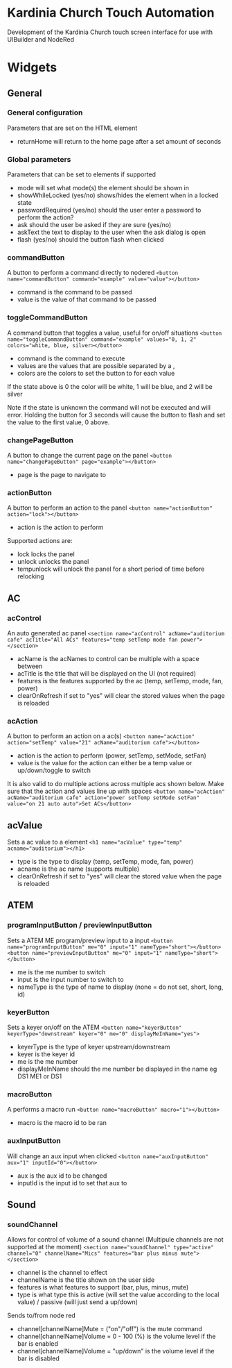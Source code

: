 # Kardinia Church Touch Automation
Development of the Kardinia Church touch screen interface for use with UIBuilder and NodeRed

# Widgets

## General
### General configuration
Parameters that are set on the HTML element
- returnHome will return to the home page after a set amount of seconds

### Global parameters
Parameters that can be set to elements if supported
- mode will set what mode(s) the element should be shown in
- showWhileLocked (yes/no) shows/hides the element when in a locked state
- passwordRequired (yes/no) should the user enter a password to perform the action?
- ask should the user be asked if they are sure (yes/no)
- askText the text to display to the user when the ask dialog is open
- flash (yes/no) should the button flash when clicked

### commandButton
A button to perform a command directly to nodered
```<button name="commandButton" command="example" value="value"></button>```
- command is the command to be passed
- value is the value of that command to be passed

### toggleCommandButton
A command button that toggles a value, useful for on/off situations
```<button name="toggleCommandButton" command="example" values="0, 1, 2" colors="white, blue, silver></button>```
- command is the command to execute
- values are the values that are possible separated by a ,
- colors are the colors to set the button to for each value

If the state above is 0 the color will be white, 1 will be blue, and 2 will be silver

Note if the state is unknown the command will not be executed and will error. Holding the button for 3 seconds will cause the button to flash and set the value to the first value, 0 above.

### changePageButton
A button to change the current page on the panel
```<button name="changePageButton" page="example"></button>```
- page is the page to navigate to

### actionButton
A button to perform an action to the panel
```<button name="actionButton" action="lock"></button>```
- action is the action to perform

Supported actions are:
- lock locks the panel
- unlock unlocks the panel
- tempunlock will unlock the panel for a short period of time before relocking

## AC

### acControl
An auto generated ac panel
```<section name="acControl" acName="auditorium cafe" acTitle="All ACs" features="temp setTemp mode fan power"></section>```
- acName is the acNames to control can be multiple with a space between
- acTitle is the title that will be displayed on the UI (not required)
- features is the features supported by the ac (temp, setTemp, mode, fan, power)
- clearOnRefresh if set to "yes" will clear the stored values when the page is reloaded

### acAction
A button to perform an action on a ac(s)
```<button name="acAction" action="setTemp" value="21" acName="auditorium cafe"></button>```
- action is the action to perform (power, setTemp, setMode, setFan)
- value is the value for the action can either be a temp value or up/down/toggle to switch

It is also valid to do multiple actions across multiple acs shown below. Make sure that the action and values line up with spaces
```<button name="acAction" acName="auditorium cafe" action="power setTemp setMode setFan" value="on 21 auto auto">Set ACs</button>```

## acValue
Sets a ac value to a element
```<h1 name="acValue" type="temp" acname="auditorium"></h1>```
- type is the type to display (temp, setTemp, mode, fan, power)
- acname is the ac name (supports multiple)
- clearOnRefresh if set to "yes" will clear the stored value when the page is reloaded

## ATEM

### programInputButton / previewInputButton
Sets a ATEM ME program/preview input to a input
```<button name="programInputButton" me="0" input="1" nameType="short"></button>```
```<button name="previewInputButton" me="0" input="1" nameType="short"></button>```
- me is the me number to switch
- input is the input number to switch to
- nameType is the type of name to display (none = do not set, short, long, id)

### keyerButton
Sets a keyer on/off on the ATEM
```<button name="keyerButton" keyerType="downstream" keyer="0" me="0" displayMeInName="yes">```
- keyerType is the type of keyer upstream/downstream
- keyer is the keyer id
- me is the me number
- displayMeInName should the me number be displayed in the name eg DS1 ME1 or DS1

### macroButton
A performs a macro run
```<button name="macroButton" macro="1"></button>```
- macro is the macro id to be ran

### auxInputButton
Will change an aux input when clicked
```<button name="auxInputButton" aux="1" inputId="0"></button>```
- aux is the aux id to be changed
- inputId is the input id to set that aux to

## Sound

### soundChannel
Allows for control of volume of a sound channel (Multipule channels are not supported at the moment)
```<section name="soundChannel" type="active" channel="0" channelName="Mics" features="bar plus minus mute"></section>```

- channel is the channel to effect
- channelName is the title shown on the user side
- features is what features to support (bar, plus, minus, mute)
- type is what type this is active (will set the value according to the local value) / passive (will just send a up/down)

Sends to/from node red
- channel[channelName]Mute = ("on"/"off") is the mute command
- channel[channelName]Volume = 0 - 100 (%) is the volume level if the bar is enabled
- channel[channelName]Volume = "up/down" is the volume level if the bar is disabled
